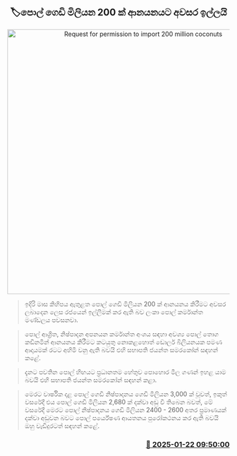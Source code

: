 <p align='center'><b><h2 align='center' title='Request for permission to import 200 million coconuts'>🏷පොල් ගෙඩි මිලියන 200 ක් ආනයනයට අවසර ඉල්ලයි</h2></b></p>
<p align='center'><img src='https://helakuru.sgp1.cdn.digitaloceanspaces.com/esana/images/lib/coconut-shelled.jpg' width='600' alt='Request for permission to import 200 million coconuts'></p>

> ඉදිරි මාස කිහිපය ඇතුළත පොල් ගෙඩි මිලියන 200 ක් ආනයනය කිරීමට අවසර ලබාදෙන ලෙස රජයෙන් ඉල්ලීමක් කර ඇති බව ලංකා පොල් කර්මාන්ත මණ්ඩලය පවසනවා.

> පොල් ආශ්‍රිත, නිෂ්පාදන අපනයන කර්මාන්ත අංශය සඳහා අවශ්‍ය පොල් තොග කඩිනමින් ආනයනය කිරීමට කටයුතු නොකළහොත් ඩොලර් බිලියනයක පමණ ආදායමක් රටට අහිමි වනු ඇති බවයි එහි සභාපති ජයන්ත සමරකෝන් සඳහන් කළේ.

> දැනට පවතින පොල් හිඟයට ප්‍රධානතම හේතුව පොහොර මිල ගණන් ඉහළ යාම බවයි එහි සභාපති ජයන්ත සමරකෝන් සඳහන් කළා.

> මෙරට වාර්ෂික දළ පොල් ගෙඩි නිෂ්පාදනය ගෙඩි මිලියන 3,000 ක් වූවත්, ඉකුත් වසරේදී එය පොල් ගෙඩි මිලියන 2,680 ක් දක්වා අඩු වී තිබෙන බවත්, මේ වසරේදී මෙරට පොල් නිෂ්පාදනය ගෙඩි මිලියන 2400 - 2600 අතර ප්‍රමාණයක් දක්වා අඩුවන බවට පොල් පර්යේෂණ ආයතන​ය පුරෝකථනය කර ඇති බවයි ඔහු වැඩිදුරටත් සඳහන් කළේ. 



<h3 align='right'><a href='https://www.helakuru.lk/esana/p/106787/'>📅 2025-01-22 09:50:00</a></h3>
